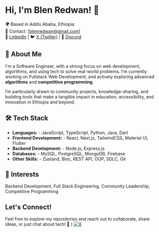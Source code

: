 # Hi, I'm Blen Redwan! 👋  
🌍 Based in Addis Ababa, Ethiopia   
📧 Contact: [blenredwan@gmail.com]  
💼 [LinkedIn](https://www.linkedin.com/in/blen-redwan/) | 🐦 [X (Twitter)](https://x.com/BlenRedwan39035) | 💬 [Discord](https://discord.com/channels/@me)  

## 🚀 About Me  
I'm a Software Engineer, with a strong focus on web development, algorithms, and using tech to solve real-world problems. I’m currently working on Fullstack Web Development, and actively exploring advanced **algorithms** and **competitive programming**.

I’m particularly drawn to community projects, knowledge-sharing, and building tools that make a tangible impact in education, accessibility, and innovation in Ethiopia and beyond.

## 🛠 Tech Stack  

- **Languages:** - JavaScript, TypeScript, Python, Java, Dart  
- **Frontend Development:** - React, Next.js, TailwindCSS, Material UI, Flutter  
- **Backend Development:** - Node.js, Express.js  
- **Databases:**  - MySQL, PostgreSQL, MongoDB, Firebase  
- **Other Skills:** - Zustand, Bloc, REST API, OOP, SDLC, Git

## 🎯 Interests

Backend Development, Full Stack Engineering, Community Leadership, Competitive Programming

##  Let's Connect!  
Feel free to explore my repositories and reach out to collaborate, share ideas, or just chat about tech! 🚀
) [![X](https://img.shields.io/badge/X-black.svg?logo=X&logoColor=white)](https://x.com/https://x.com/BlenRedwan39035) 






